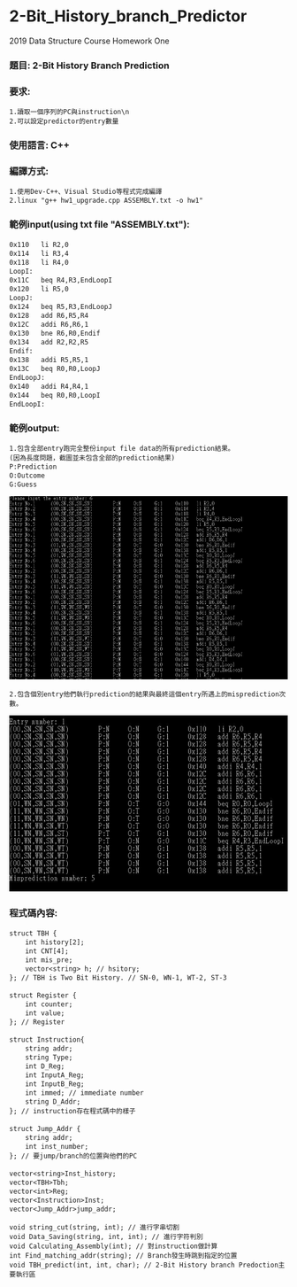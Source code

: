 # 2-Bit_History_branch_Predictor
2019 Data Structure Course Homework One

### 題目: 2-Bit History Branch Prediction 

### 要求:
	1.讀取一個序列的PC與instruction\n
	2.可以設定predictor的entry數量

### 使用語言: C++

### 編譯方式:
	1.使用Dev-C++、Visual Studio等程式完成編譯
	2.linux "g++ hw1_upgrade.cpp ASSEMBLY.txt -o hw1"
	
### 範例input(using txt file "ASSEMBLY.txt"):

	0x110	li R2,0
	0x114	li R3,4
	0x118	li R4,0
	LoopI:
	0x11C	beq R4,R3,EndLoopI
	0x120	li R5,0
	LoopJ:
	0x124	beq R5,R3,EndLoopJ
	0x128	add R6,R5,R4
	0x12C	addi R6,R6,1
	0x130	bne R6,R0,Endif
	0x134	add R2,R2,R5
	Endif:
	0x138	addi R5,R5,1
	0x13C	beq R0,R0,LoopJ
	EndLoopJ:
	0x140	addi R4,R4,1
	0x144	beq R0,R0,LoopI
	EndLoopI:

### 範例output:
	1.包含全部entry跑完全整份input file data的所有prediction結果。
	(因為長度問題，截圖並未包含全部的prediction結果)
	P:Prediction
	O:Outcome
	G:Guess
![image](https://github.com/sam34andy/2-Bit_History_Branch_Predictor/blob/master/hw1_example_output1.JPG)
	
	2.包含個別entry他們執行prediction的結果與最終這個entry所遇上的misprediction次數。
![image](https://github.com/sam34andy/2-Bit_History_Branch_Predictor/blob/master/hw1_example_output2.JPG)
	
### 程式碼內容:
	struct TBH {
		int history[2];
		int CNT[4];
		int mis_pre;
		vector<string> h; // hsitory;
	}; // TBH is Two Bit History. // SN-0, WN-1, WT-2, ST-3

	struct Register { 
		int counter;
		int value;
	}; // Register

	struct Instruction{
		string addr;
		string Type;
		int D_Reg;
		int InputA_Reg;
		int InputB_Reg;
		int immed; // immediate number
		string D_Addr;
	}; // instruction存在程式碼中的樣子

	struct Jump_Addr {
		string addr;
		int inst_number;
	}; // 要jump/branch的位置與他們的PC

	vector<string>Inst_history;
	vector<TBH>Tbh;
	vector<int>Reg;
	vector<Instruction>Inst;
	vector<Jump_Addr>jump_addr;

	void string_cut(string, int); // 進行字串切割
	void Data_Saving(string, int, int); // 進行字符判別
	void Calculating_Assembly(int); // 對instruction做計算
	int Find_matching_addr(string); // Branch發生時跳到指定的位置
	void TBH_predict(int, int, char); // 2-Bit History branch Predoction主要執行區

